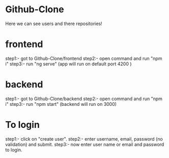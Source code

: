 # Github-Clone
Here we can see users and there repositories!


# frontend
step1:- got to Github-Clone/frontend
step2:- open command and run "npm i"
step3:- run "ng serve" (app will run on default port 4200 )

# backend
step1:- got to Github-Clone/backend
step2:- open command and run "npm i"
step3:- run "npm start" (backend will run on 3000)

# To login
step1:- click on "create user".
step2:- enter username, email, password (no validation) and submit.
step3:- now enter user name or email and password to login.
